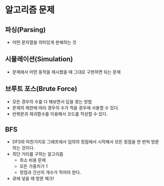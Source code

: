 # 알고리즘 문제



## 파싱(Parsing)

- 어떤 문자열을 의미있게 분해하는 것



## 시뮬레이션(Simulation)

- 문제에서 어떤 동작을 제시했을 때 그대로 구현하면 되는 문제



## 브루트 포스(Brute Force)

- 모든 경우의 수를 다 해보면서 답을 찾는 방법
- 문제의 제한에 따라 경우의 수가 적을 경우에 사용할 수 있다.
- 반복문과 재귀함수를 이용해서 코드를 작성할 수 있다.



## BFS

- DFS와 마찬가지로 그래프에서 임의의 정점에서 시작해서 모든 정점을 한 번씩 방문하는 것이다.
- 최단 거리를 구하는 알고리즘
  - 최소 비용 문제
  - 모든 가중치가 1
  - 정점과 간선의 개수가 적어야 한다.
- 큐에 넣을 때 방문 체크!



